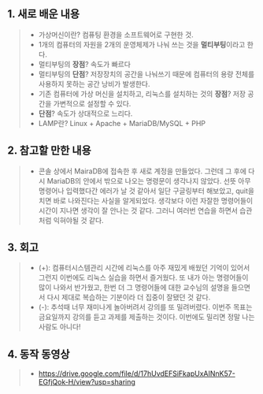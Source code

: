 ## 1. 새로 배운 내용
> * 가상머신이란? 컴퓨팅 환경을 소프트웨어로 구현한 것. 
> * 1개의 컴퓨터의 자원을 2개의 운영체제가 나눠 쓰는 것을 **멀티부팅**이라고 한다.
> * 멀티부팅의 **장점**? 속도가 빠르다
> * 멀티부팅의 **단점**? 저장장치의 공간을 나눠쓰기 때문에 컴퓨터의 용량 전체를 사용하지 못하는 공간 낭비가 발생한다.
> * 기존 컴퓨터에 가상 머신을 설치하고, 리눅스를 설치하는 것의 **장점**? 저장 공간을 가변적으로 설정할 수 있다.
> * **단점**? 속도가 상대적으로 느리다.
> * LAMP란? Linux + Apache + MariaDB/MySQL + PHP

## 2. 참고할 만한 내용
> * 콘솔 상에서 MairaDB에 접속한 후 새로 계정을 만들었다. 그런데 그 후에 다시 MariaDB의 안에서 밖으로 나오는 명령문이 생각나지 않았다. 선뜻 아무 명령어나 입력했다간 에러가 날 것 같아서
일단 구글링부터 해보았고, quit을 치면 바로 나와진다는 사실을 알게되었다. 생각보다 이런 자잘한 명령어들이 시간이 지나면 생각이 잘 안나는 것 같다. 그러니 여러번 연습을 하면서 습관처럼 익혀야될 것 같다.

## 3. 회고
> * (+): 컴퓨터시스템관리 시간에 리눅스를 아주 재밌게 배웠던 기억이 있어서그런지 이번에도 리눅스 실습을 하면서 즐거웠다.
또 내가 아는 명령어들이 많이 나와서 반가웠고, 한번 더 그 명령어들에 대한 교수님의 설명을 들으면서 다시 제대로 복습하는 기분이라 더 집중이 잘됐던 것 같다.
> * (-): 추석때 너무 재미나게 놀아버려서 강의를 또 밀려버렸다. 이번주 목표는 금요일까지 강의를 듣고 과제를 제출하는 것이다. 이번에도 밀리면 정말 나는 사람도 아니다! 

## 4. 동작 동영상
> * <https://drive.google.com/file/d/17hUvdEFSiFkapUxAINnK57-EGfjQok-H/view?usp=sharing>
